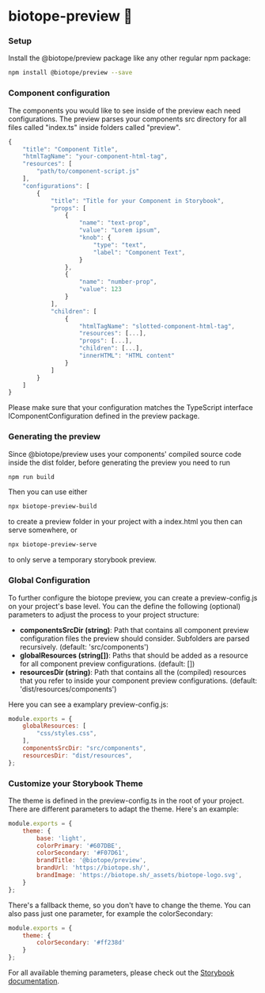 # biotope-preview 🌻

### Setup
Install the @biotope/preview package like any other regular npm package:
```bash
npm install @biotope/preview --save
```

### Component configuration
The components you would like to see inside of the preview each need configurations. The preview parses your components src directory for all files called "index.ts" inside folders called "preview".

```ts
{
    "title": "Component Title",
    "htmlTagName": "your-component-html-tag",
    "resources": [
        "path/to/component-script.js"
    ],
    "configurations": [
        {
            "title": "Title for your Component in Storybook",
            "props": [
                {
                    "name": "text-prop",
                    "value": "Lorem ipsum",
                    "knob": {
                        "type": "text",
                        "label": "Component Text",
                    }
                },
                {
                    "name": "number-prop",
                    "value": 123
                }
            ],
            "children": [
                {
                    "htmlTagName": "slotted-component-html-tag",
                    "resources": [...],
                    "props": [...],
                    "children": [...],
                    "innerHTML": "HTML content"
                }
            ]
        }
    ]
}
```

Please make sure that your configuration matches the TypeScript interface IComponentConfiguration defined in the preview package.

### Generating the preview
Since @biotope/preview uses your components' compiled source code inside the dist folder, before generating the preview you need to run

```javascript
npm run build
```

Then you can use either

```bash
npx biotope-preview-build
```

to create a preview folder in your project with a index.html you then can serve somewhere, or

```bash
npx biotope-preview-serve
```

to only serve a temporary storybook preview.


### Global Configuration

To further configure the biotope preview, you can create a preview-config.js on your project's base level.
You can the define the following (optional) parameters to adjust the process to your project structure:
* **componentsSrcDir (string)**: Path that contains all component preview configuration files the preview should consider. Subfolders are parsed recursively. (default: 'src/components')
* **globalResources (string[])**: Paths that should be added as a resource for all component preview configurations. (default: [])
* **resourcesDir (string)**: Path that contains all the (compiled) resources that you refer to inside your component preview configurations. (default: 'dist/resources/components')

Here you can see a examplary preview-config.js:

```js
module.exports = {
    globalResources: [
        "css/styles.css",
    ],
    componentsSrcDir: "src/components",
    resourcesDir: "dist/resources",
};
```

### Customize your Storybook Theme

The theme is defined in the preview-config.ts in the root of your project.
There are different parameters to adapt the theme. Here's an example:

```js
module.exports = {
	theme: {
        base: 'light',
        colorPrimary: '#607DBE',
        colorSecondary: '#F07D61',
        brandTitle: '@biotope/preview',
        brandUrl: 'https://biotope.sh/',
        brandImage: 'https://biotope.sh/_assets/biotope-logo.svg',
	}
};
```
There's a fallback theme, so you don't have to change the theme. You can also pass just one parameter, for example the colorSecondary:

```js
module.exports = {
	theme: {
        colorSecondary: '#ff238d'
    }
};
```

For all available theming parameters, please check out the [Storybook documentation](https://storybook.js.org/docs/configurations/theming/).